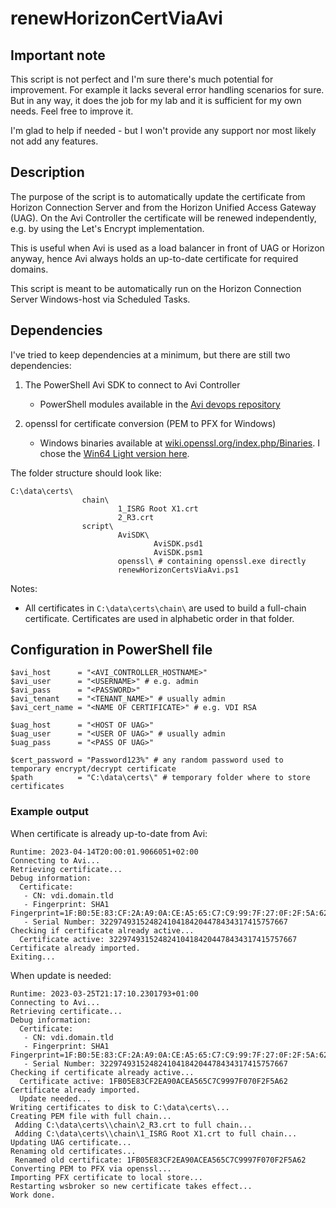 # renewHorizonCertViaAvi

## Important note

This script is not perfect and I'm sure there's much potential for improvement. For example it lacks several error handling scenarios for sure. But in any way, it does the job for my lab and it is sufficient for my own needs. Feel free to improve it.

I'm glad to help if needed - but I won't provide any support nor most likely not add any features.

## Description

The purpose of the script is to automatically update the certificate from Horizon Connection Server and from the Horizon Unified Access Gateway (UAG). On the Avi Controller the certificate will be renewed independently, e.g. by using the Let's Encrypt implementation.

This is useful when Avi is used as a load balancer in front of UAG or Horizon anyway, hence Avi always holds an up-to-date certificate for required domains.

This script is meant to be automatically run on the Horizon Connection Server Windows-host via Scheduled Tasks.

## Dependencies

I've tried to keep dependencies at a minimum, but there are still two dependencies:

1. The PowerShell Avi SDK to connect to Avi Controller
   - PowerShell modules available in the [Avi devops repository](https://github.com/avinetworks/devops/tree/master/powershell/AviSDK)

2. openssl for certificate conversion (PEM to PFX for Windows)
   - Windows binaries available at [wiki.openssl.org/index.php/Binaries](https://wiki.openssl.org/index.php/Binaries). I chose the [Win64 Light version here](https://slproweb.com/products/Win32OpenSSL.html).

The folder structure should look like:

```text
C:\data\certs\
                chain\
                        1_ISRG Root X1.crt
                        2_R3.crt
                script\
                        AviSDK\
                                AviSDK.psd1
                                AviSDK.psm1
                        openssl\ # containing openssl.exe directly
                        renewHorizonCertsViaAvi.ps1
```

Notes:

- All certificates in `C:\data\certs\chain\` are used to build a full-chain certificate. Certificates are used in alphabetic order in that folder.

## Configuration in PowerShell file

```text
$avi_host      = "<AVI_CONTROLLER_HOSTNAME>"
$avi_user      = "<USERNAME>" # e.g. admin
$avi_pass      = "<PASSWORD>"
$avi_tenant    = "<TENANT_NAME>" # usually admin
$avi_cert_name = "<NAME OF CERTIFICATE>" # e.g. VDI RSA

$uag_host      = "<HOST OF UAG>"
$uag_user      = "<USER OF UAG>" # usually admin
$uag_pass      = "<PASS OF UAG>"

$cert_password = "Password123%" # any random password used to temporary encrypt/decrypt certificate
$path          = "C:\data\certs\" # temporary folder where to store certificates
```

### Example output

When certificate is already up-to-date from Avi:

```text
Runtime: 2023-04-14T20:00:01.9066051+02:00
Connecting to Avi...
Retrieving certificate...
Debug information:
  Certificate:
   - CN: vdi.domain.tld
   - Fingerprint: SHA1 Fingerprint=1F:B0:5E:83:CF:2A:A9:0A:CE:A5:65:C7:C9:99:7F:27:0F:2F:5A:62
   - Serial Number: 322974931524824104184204478434317415757667
Checking if certificate already active...
  Certificate active: 322974931524824104184204478434317415757667
Certificate already imported.
Exiting...
```

When update is needed:

```text
Runtime: 2023-03-25T21:17:10.2301793+01:00
Connecting to Avi...
Retrieving certificate...
Debug information:
  Certificate:
   - CN: vdi.domain.tld
   - Fingerprint: SHA1 Fingerprint=1F:B0:5E:83:CF:2A:A9:0A:CE:A5:65:C7:C9:99:7F:27:0F:2F:5A:62
   - Serial Number: 322974931524824104184204478434317415757667
Checking if certificate already active...
  Certificate active: 1FB05E83CF2EA90ACEA565C7C9997F070F2F5A62
Certificate already imported.
  Update needed...
Writing certificates to disk to C:\data\certs\...
Creating PEM file with full chain...
 Adding C:\data\certs\\chain\2_R3.crt to full chain...
 Adding C:\data\certs\\chain\1_ISRG Root X1.crt to full chain...
Updating UAG certificate...
Renaming old certificates...
 Renamed old certificate: 1FB05E83CF2EA90ACEA565C7C9997F070F2F5A62
Converting PEM to PFX via openssl...
Importing PFX certificate to local store...
Restarting wsbroker so new certificate takes effect...
Work done.
```
